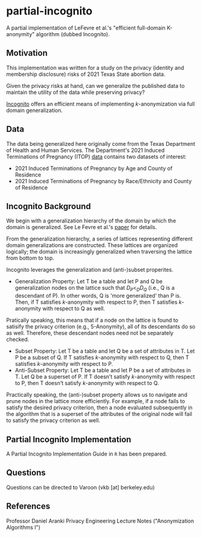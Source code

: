 # partial-incognito
A partial implementation of LeFevre et al.'s "efficient full-domain K-anonymity" algorithm (dubbed Incognito).

## Motivation
This implementation was written for a study on the privacy (identity and membership disclosure) risks of 2021 Texas State abortion data. 

Given the privacy risks at hand, can we generalize the published data to maintain the utility of the data while preserving privacy? 

[Incognito](https://dl.acm.org/doi/10.1145/1066157.1066164) offers an efficient means of implementing $k$-anonymization via full domain generalization. 

## Data

The data being generalized here originally come from the Texas Department of Health and Human Services. The Department's 2021 Induced Terminations of Pregnancy (ITOP) [data](https://www.hhs.texas.gov/about/records-statistics/data-statistics/itop-statistics) contains two datasets of interest:

* 2021 Induced Terminations of Pregnancy by Age and County of Residence
* 2021 Induced Terminations of Pregnancy by Race/Ethnicity and County of Residence

## Incognito Background

We begin with a generalization hierarchy of the domain by which the domain is generalized. See Le Fevre et al.'s [paper](https://dl.acm.org/doi/10.1145/1066157.1066164) for details.

From the generalization hierarchy, a series of lattices representing different domain generalizations are constructed. These lattices are organized logically; the domain is increasingly generalized when traversing the lattice from bottom to top. 

Incognito leverages the generalization and (anti-)subset properites. 

* Generalization Property: Let T be a table and let P and Q be generalization nodes on the lattice such that $D_P < _D D_Q$ (i.e., Q is a descendant of P). In other words, Q is 'more generalized' than P is. Then, if T satisfies $k$-anonymity with respect to P, then T satisfies $k$-anonymity with respect to Q as well.

Pratically speaking, this means that if a node on the lattice is found to satisify the privacy criterion (e.g., 5-Anonymity), all of its descendants do so as well. Therefore, these descendant nodes need not be separately checked.

* Subset Property: Let T be a table and let Q be a set of attributes in T. Let P be a subset of Q.
If T satisfies $k$-anonymity with respect to Q, then T satisfies $k$-anonymity with respect to P.
* Anti-Subset Property: Let T be a table and let P be a set of attributes in T. Let Q be a superset of P.
If T doesn’t satisfy $k$-anonymity with respect to P, then T doesn’t satisfy $k$-anonymity with respect to Q.

Practically speaking, the (anti-)subset property allows us to navigate and prune nodes in the lattice more efficiently. For example, if a node fails to satisfy the desired privacy criterion, then a node evaluated subsequently in the algorithm that is a superset of the attributes of the original node will fail to satisfy the privacy criterion as well. 

## Partial Incognito Implementation
A Partial Incognito Implementation Guide in `R` has been prepared.

## Questions

Questions can be directed to Varoon (vkb [at] berkeley.edu)

## References

Professor Daniel Aranki Privacy Engineering Lecture Notes ("Anonymization Algorithms I")